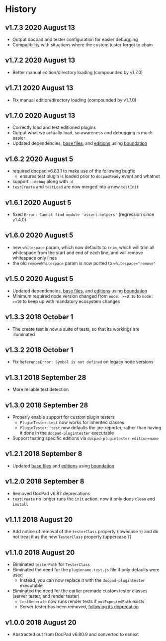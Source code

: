 # History

## v1.7.3 2020 August 13

-   Output docpad and tester configuration for easier debugging
-   Compatibility with situations where the custom tester forgot to chain

## v1.7.2 2020 August 13

-   Better manual edition/directory loading (compounded by v1.7.0)

## v1.7.1 2020 August 13

-   Fix manual edition/directory loading (compounded by v1.7.0)

## v1.7.0 2020 August 13

-   Correctly load and test editioned plugins
-   Output what we actually load, so awareness and debugging is much easier
-   Updated dependencies, [base files](https://github.com/bevry/base), and [editions](https://editions.bevry.me) using [boundation](https://github.com/bevry/boundation)

## v1.6.2 2020 August 5

-   required docpad v6.83.1 to make use of the following bugfix
    -   ensures test plugin is loaded prior to `docpadReady` event and whatnot
-   support `--debug` along with `-d`
-   `testCreate` and `testLoad` are now merged into a new `testInit`

## v1.6.1 2020 August 5

-   fixed `Error: Cannot find module 'assert-helpers'` (regression since v1.4.0)

## v1.6.0 2020 August 5

-   new `whitespace` param, which now defaults to `trim`, which will trim all whitespace from the start and end of each line, and will remove whitespace only lines
-   the old `removeWhitespace` param is now ported to `whitespace="remove"`

## v1.5.0 2020 August 5

-   Updated dependencies, [base files](https://github.com/bevry/base), and [editions](https://editions.bevry.me) using [boundation](https://github.com/bevry/boundation)
-   Minimum required node version changed from `node: >=0.10` to `node: >=10` to keep up with mandatory ecosystem changes

## v1.3.3 2018 October 1

-   The create test is now a suite of tests, so that its workings are illuminated

## v1.3.2 2018 October 1

-   Fix `ReferenceError: Symbol is not defined` on legacy node versions

## v1.3.1 2018 September 28

-   More reliable test detection

## v1.3.0 2018 September 28

-   Properly enable support for custom plugin testers
    -   `PluginTester.test` now works for inherited classes
    -   `PluginTester::test` now defaults the joe-reporter, rather than having it done in the `docpad-plugintester` executable
-   Support testing specific editions via `docpad-plugintester edition=name`

## v1.2.1 2018 September 8

-   Updated [base files](https://github.com/bevry/base) and [editions](https://github.com/bevry/editions) using [boundation](https://github.com/bevry/boundation)

## v1.2.0 2018 September 8

-   Removed DocPad v6.82 deprecations
-   `testCreate` no longer runs the `init` action, now it only does `clean` and `install`

## v1.1.1 2018 August 20

-   Add notice of removal of the `testerClass` property (lowecase `t`) and do not treat it as the new `TesterClass` property (uppercase `T`)

## v1.1.0 2018 August 20

-   Eliminated `testerPath` for `TesterClass`
-   Eliminated the need for the `pluginname.test.js` file if only defaults were used
    -   Instead, you can now replace it with the `docpad-plugintester` executable
-   Eliminated the need for the earlier premade custom tester classes (server tester, and render tester)
    -   `testGenerate` now runs render tests if `outExpectedPath` exists`
    -   Server tester has been removed, [following its deprecation](https://github.com/docpad/docpad/issues/1081)

## v1.0.0 2018 August 20

-   Abstracted out from DocPad v6.80.9 and converted to esnext
